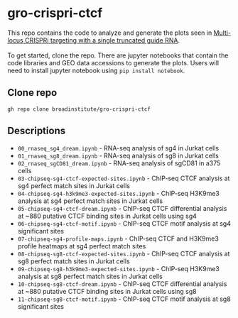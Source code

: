 # gro-crispri-ctcf

This repo contains the code to analyze and generate the plots seen in [Multi-locus CRISPRi targeting with a single truncated guide RNA](https://www.biorxiv.org/content/10.1101/2023.10.20.563306v1.article-metrics).
<br><br> To get started, clone the repo. There are jupyter notebooks that contain the code libraries and GEO data accessions to generate the plots.
Users will need to install jupyter notebook using `pip install notebook`. 

## Clone repo
`gh repo clone broadinstitute/gro-crispri-ctcf`

## Descriptions
- `00_rnaseq_sg4_dream.ipynb` - RNA-seq analysis of sg4 in Jurkat cells
- `01_rnaseq_sg8_dream.ipynb` - RNA-seq analysis of sg8 in Jurkat cells
- `02_rnaseq_sgCD81_dream.ipynb` - RNA-seq analysis of sgCD81 in a375 cells
- `03-chipseq-sg4-ctcf-expected-sites.ipynb` - ChIP-seq CTCF analysis at sg4 perfect match sites in Jurkat cells
- `04-chipseq-sg4-h3k9me3-expected-sites.ipynb` - ChIP-seq H3K9me3 analysis at sg4 perfect match sites in Jurkat cells
- `05-chipseq-sg4-ctcf-dream.ipynb` - ChIP-seq CTCF differential analysis at ~880 putative CTCF binding sites in Jurkat cells using sg4
- `06-chipseq-sg4-ctcf-motif.ipynb` - ChIP-seq CTCF motif analysis at sg4 significant sites
- `07-chipseq-sg4-profile-maps.ipynb` - ChIP-seq CTCF and H3K9me3 profile heatmaps at sg4 perfect match sites
- `08-chipseq-sg8-ctcf-expected-sites.ipynb` - ChIP-seq CTCF analysis at sg8 perfect match sites in Jurkat cells
- `09-chipseq-sg8-h3k9me3-expected-sites.ipynb` - ChIP-seq H3K9me3 analysis at sg8 perfect match sites in Jurkat cells
- `10-chipseq-sg8-ctcf-dream.ipynb` - ChIP-seq CTCF differential analysis at ~880 putative CTCF binding sites in Jurkat cells using sg8
- `11-chipseq-sg8-ctcf-motif.ipynb` - ChIP-seq CTCF motif analysis at sg8 significant sites
